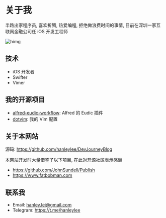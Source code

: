 # 关于我

半路出家程序员, 喜欢折腾, 热爱编程, 拒绝做浪费时间的事情, 目前在深圳一家互联网金融公司任 iOS 开发工程师

![himg](https://hanleylee.com/img/avatar.jpg)

## 技术

- iOS 开发者
- Swifter
- Vimer

## 我的开源项目

- [alfred-eudic-workflow](https://github.com/hanleylee/alfred-eudic-workflow): Alfred 的 Eudic 插件
- [dotvim](https://github.com/hanleylee/dotvim): 我的 Vim 配置

## 关于本网站

源码: <https://github.com/hanleylee/DevJourneyBlog>

本网站开发时大量借鉴了以下项目, 在此对开源社区表示感谢

- <https://github.com/JohnSundell/Publish>
- <https://www.fatbobman.com>

## 联系我

- Email: [hanley.lei@gmail.com](mailto:hanley.lei@gmail.com)
- Telegram: <https://t.me/hanleylee>
